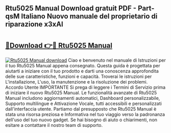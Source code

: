 ## Rtu5025 Manual Download gratuit PDF - Part-qsM Italiano Nuovo manuale del proprietario di riparazione x3xAl

# <h2><a href="http://dfg16u9.blite.top/?on=Rtu5025+Manual">🔗Download 👉🔴 Rtu5025 Manual</a></h2>

[![Rtu5025 Manual download](https://i.imgur.com/lujVjoI.png)](http://dfg16u9.blite.top/?on=Rtu5025+Manual)
Ciao e benvenuto nel manuale di Istruzioni per il tuo Rtu5025 Manual appena consegnato. Questa guida è progettata per aiutarti a iniziare con il tuo prodotto e darti una conoscenza approfondita delle sue caratteristiche, funzioni e capacità. Troverai le istruzioni per L'installazione, L'uso, la manutenzione e la risoluzione dei problemi. Accordo Utente IMPORTANTE Si prega di leggere i Termini di Servizio prima di iniziare il nuovo Rtu5025 Manual. Le funzionalità avanzate di Rtu5025 Manual includono aggiornamenti automatici, Dashboard personalizzabile, Supporto multilingue e Attivazione Vocale, tutti accessibili e personalizzati dall'interfaccia utente. Partiamo dal presupposto che Rtu5025 Manual è stata una risorsa preziosa e Informativa nel tuo viaggio verso la padronanza dell'uso del tuo nuovo gadget. Se hai bisogno di aiuto o chiarimenti, non esitare a contattare il nostro team di supporto.

